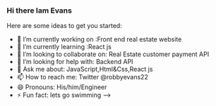 ### Hi there Iam Evans

Here are some ideas to get you started:

- 🔭 I’m currently working on :Front end real estate website
- 🌱 I’m currently learning :React js
- 👯 I’m looking to collaborate on: Real Estate customer payment API
- 🤔 I’m looking for help with: Backend API
- 💬 Ask me about: JavaScript,Html&Css,React js
- 📫 How to reach me: Twitter @robbyevans22
- 😄 Pronouns: His/him/Engineer
- ⚡ Fun fact: lets go swimming
-->
